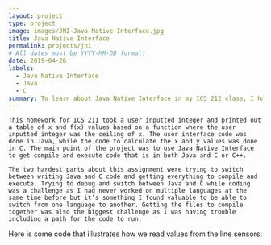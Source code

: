 ```yaml
---
layout: project
type: project
image: images/JNI-Java-Native-Interface.jpg
title: Java Native Interface
permalink: projects/jni
# All dates must be YYYY-MM-DD format!
date: 2019-04-26
labels:
  - Java Native Interface
  - Java
  - C
summary: To learn about Java Native Interface in my ICS 212 class, I had to split the given assignment into Java and C code and then compile the code using Java Native Interface. 
---
```


    This homework for ICS 211 took a user inputted integer and printed out a table of x and f(x) values based on a function where the user inputted integer was the ceiling of x. The user interface code was done in Java, while the code to calculate the x and y values was done in C. The main point of the project was to use Java Native Interface to get compile and execute code that is in both Java and C or C++.

    The two hardest parts about this assignment were trying to switch between writing Java and C code and getting everything to compile and execute. Trying to debug and switch between Java and C while coding was a challenge as I had never worked on multiple languages at the same time before but it’s something I found valuable to be able to switch from one language to another. Getting the files to compile together was also the biggest challenge as I was having trouble including a path for the code to run.

Here is some code that illustrates how we read values from the line sensors:

